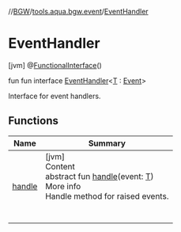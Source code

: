 //[BGW](../../../index.md)/[tools.aqua.bgw.event](../index.md)/[EventHandler](index.md)



# EventHandler  
 [jvm] @[FunctionalInterface](https://docs.oracle.com/javase/8/docs/api/java/lang/FunctionalInterface.html)()  
  
fun fun interface [EventHandler](index.md)<[T](index.md) : [Event](../-event/index.md)>

Interface for event handlers.

   


## Functions  
  
|  Name |  Summary | 
|---|---|
| <a name="tools.aqua.bgw.event/EventHandler/handle/#TypeParam(bounds=[tools.aqua.bgw.event.Event])/PointingToDeclaration/"></a>[handle](handle.md)| <a name="tools.aqua.bgw.event/EventHandler/handle/#TypeParam(bounds=[tools.aqua.bgw.event.Event])/PointingToDeclaration/"></a>[jvm]  <br>Content  <br>abstract fun [handle](handle.md)(event: [T](index.md))  <br>More info  <br>Handle method for raised events.  <br><br><br>|

